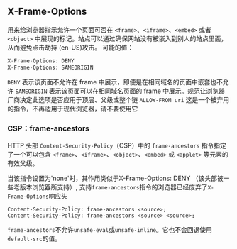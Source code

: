 ## X-Frame-Options
用来给浏览器指示允许一个页面可否在 `<frame>`、`<iframe>`、`<embed>` 或者 `<object>` 中展现的标记。站点可以通过确保网站没有被嵌入到别人的站点里面，从而避免点击劫持 (en-US)攻击。
可能的值：

```js
X-Frame-Options: DENY
X-Frame-Options: SAMEORIGIN
```

`DENY` 表示该页面不允许在 frame 中展示，即便是在相同域名的页面中嵌套也不允许
`SAMEORIGIN` 表示该页面可以在相同域名页面的 frame 中展示。规范让浏览器厂商决定此选项是否应用于顶层、父级或整个链
`ALLOW-FROM uri` 这是一个被弃用的指令，不再适用于现代浏览器，请不要使用它

### CSP：frame-ancestors
HTTP 头部 `Content-Security-Policy`（CSP）中的 `frame-ancestors` 指令指定了一个可以包含 `<frame>`、`<iframe>`、`<object>`、`<embed>` 或 `<applet>` 等元素的有效父级。

当该指令设置为'none'时，其作用类似于X-Frame-Options: DENY （该头部被一些老版本浏览器所支持）,
支持`frame-ancestors`指令的浏览器已经废弃了`X-Frame-Options`响应头

```
Content-Security-Policy: frame-ancestors <source>;
Content-Security-Policy: frame-ancestors <source> <source>;
```

`frame-ancestors`不允许`unsafe-eval`或`unsafe-inline`。它也不会回退使用`default-src`的值。

